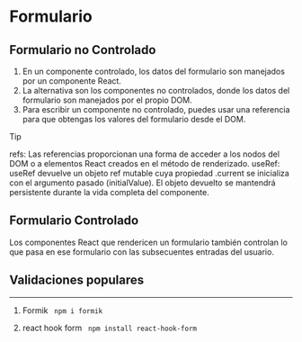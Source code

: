 # Formulario

## Formulario no Controlado

1. En un componente controlado, los datos del formulario son manejados por un componente React.
2. La alternativa son los componentes no controlados, donde los datos del formulario son manejados por el propio DOM.
3. Para escribir un componente no controlado, puedes usar una referencia para que obtengas los valores del formulario desde el DOM.

>[!TIP]
>refs: Las referencias proporcionan una forma de acceder a los nodos del DOM o a elementos React creados en el método de renderizado.
>useRef: useRef devuelve un objeto ref mutable cuya propiedad .current se inicializa con el argumento pasado (initialValue). El objeto devuelto se mantendrá persistente durante la vida completa del componente.

## Formulario Controlado 

Los componentes React que rendericen un formulario también controlan lo que pasa en ese formulario con las subsecuentes entradas del usuario.

## Validaciones populares 

---
1. Formik 
<code> npm i formik </code>

2. react hook form 
<code> npm install react-hook-form </code>

